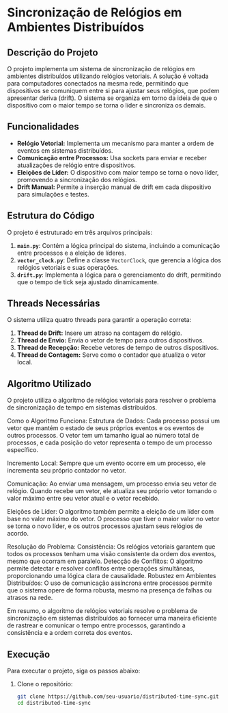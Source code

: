 # Sincronização de Relógios em Ambientes Distribuídos

## Descrição do Projeto

O projeto implementa um sistema de sincronização de relógios em ambientes distribuídos utilizando relógios vetoriais. A solução é voltada para computadores conectados na mesma rede, permitindo que dispositivos se comuniquem entre si para ajustar seus relógios, que podem apresentar deriva (drift). O sistema se organiza em torno da ideia de que o dispositivo com o maior tempo se torna o líder e sincroniza os demais.

## Funcionalidades

- **Relógio Vetorial:** Implementa um mecanismo para manter a ordem de eventos em sistemas distribuídos.
- **Comunicação entre Processos:** Usa sockets para enviar e receber atualizações de relógio entre dispositivos.
- **Eleições de Líder:** O dispositivo com maior tempo se torna o novo líder, promovendo a sincronização dos relógios.
- **Drift Manual:** Permite a inserção manual de drift em cada dispositivo para simulações e testes.

## Estrutura do Código

O projeto é estruturado em três arquivos principais:

1. **`main.py`**: Contém a lógica principal do sistema, incluindo a comunicação entre processos e a eleição de líderes.
2. **`vector_clock.py`**: Define a classe `VectorClock`, que gerencia a lógica dos relógios vetoriais e suas operações.
3. **`drift.py`**: Implementa a lógica para o gerenciamento do drift, permitindo que o tempo de tick seja ajustado dinamicamente.

## Threads Necessárias

O sistema utiliza quatro threads para garantir a operação correta:

1. **Thread de Drift:** Insere um atraso na contagem do relógio.
2. **Thread de Envio:** Envia o vetor de tempo para outros dispositivos.
3. **Thread de Recepção:** Recebe vetores de tempo de outros dispositivos.
4. **Thread de Contagem:** Serve como o contador que atualiza o vetor local.

## Algoritmo Utilizado

O projeto utiliza o algoritmo de relógios vetoriais para resolver o problema de sincronização de tempo em sistemas distribuídos.

Como o Algoritmo Funciona:
Estrutura de Dados: Cada processo possui um vetor que mantém o estado de seus próprios eventos e os eventos de outros processos. O vetor tem um tamanho igual ao número total de processos, e cada posição do vetor representa o tempo de um processo específico.

Incremento Local: Sempre que um evento ocorre em um processo, ele incrementa seu próprio contador no vetor.

Comunicação: Ao enviar uma mensagem, um processo envia seu vetor de relógio. Quando recebe um vetor, ele atualiza seu próprio vetor tomando o valor máximo entre seu vetor atual e o vetor recebido.

Eleições de Líder: O algoritmo também permite a eleição de um líder com base no valor máximo do vetor. O processo que tiver o maior valor no vetor se torna o novo líder, e os outros processos ajustam seus relógios de acordo.

Resolução do Problema:
Consistência: Os relógios vetoriais garantem que todos os processos tenham uma visão consistente da ordem dos eventos, mesmo que ocorram em paralelo.
Detecção de Conflitos: O algoritmo permite detectar e resolver conflitos entre operações simultâneas, proporcionando uma lógica clara de causalidade.
Robustez em Ambientes Distribuídos: O uso de comunicação assíncrona entre processos permite que o sistema opere de forma robusta, mesmo na presença de falhas ou atrasos na rede.

Em resumo, o algoritmo de relógios vetoriais resolve o problema de sincronização em sistemas distribuídos ao fornecer uma maneira eficiente de rastrear e comunicar o tempo entre processos, garantindo a consistência e a ordem correta dos eventos.

## Execução

Para executar o projeto, siga os passos abaixo:

1. Clone o repositório:
   ```bash
   git clone https://github.com/seu-usuario/distributed-time-sync.git
   cd distributed-time-sync
